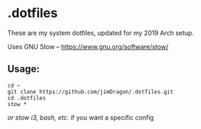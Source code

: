 # .dotfiles
These are my system dotfiles, updated for my 2019 Arch setup. 

Uses GNU Stow – https://www.gnu.org/software/stow/

## Usage:
```
cd ~
git clone https://github.com/jimDragon/.dotfiles.git
cd .dotfiles
stow *
```
*or stow i3, bash, etc.* if you want a specific config
